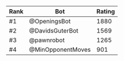 Rank|Bot|Rating
---|---|---
#1|@OpeningsBot|1880
#2|@DavidsGuterBot|1569
#3|@pawnrobot|1265
#4|@MinOpponentMoves|901
